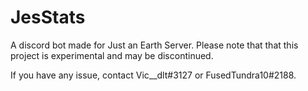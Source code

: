 # JesStats
A discord bot made for Just an Earth Server.
Please note that that this project is experimental and may be discontinued.

If you have any issue, contact Vic__dlt#3127 or FusedTundra10#2188.


